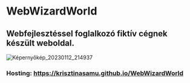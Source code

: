 # WebWizardWorld
## Webfejlesztéssel foglalkozó fiktív cégnek készült weboldal.
![Képernyőkép_20230112_214937](https://user-images.githubusercontent.com/60664394/218133126-5c7311e3-a4bb-485b-8b92-d4b7fdd16486.png)
### Hosting: https://krisztinasamu.github.io/WebWizardWorld
